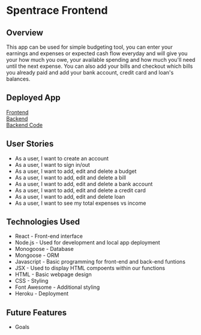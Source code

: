 # Spentrace Frontend

## Overview

This app can be used for simple budgeting tool, you can enter your earnings and expenses or expected cash flow everyday and will give you your how much you owe, your available spending and how much you'll need until the next expense. You can also add your bills and checkout which bills you already paid and add your bank account, credit card and loan's balances.

## Deployed App
[Frontend](https://www.spentrace.com) <br>
[Backend](https://spentrace-backend.herokuapp.com/) <br>
[Backend Code](https://github.com/Bernard-Calma/spentrace_backend)

## User Stories

* As a user, I want to create an account
* As a user, I want to sign in/out
* As a user, I want to add, edit and delete a budget
* As a user, I want to add, edit and delete a bill
* As a user, I want to add, edit and delete a bank account
* As a user, I want to add, edit and delete a credit card
* As a user, I want to add, edit and delete loan
* As a user, I want to see my total expenses vs income

## Technologies Used

* React - Front-end interface
* Node.js - Used for development and local app deployment
* Monogoose - Database
* Mongoose - ORM
* Javascript - Basic programming for front-end and back-end funtions
* JSX - Used to display HTML compoents within our functions
* HTML - Basic webpage design
* CSS - Styling
* Font Awesome - Additional styling
* Heroku - Deployment

## Future Features
* Goals